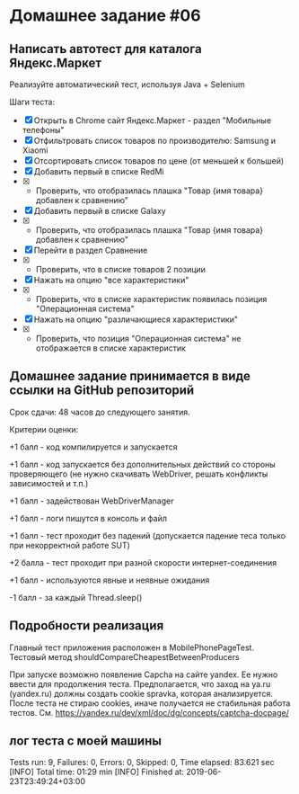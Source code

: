 ﻿# Домашнее задание #06

## Написать автотест для каталога Яндекс.Маркет

Реализуйте автоматический тест, используя Java + Selenium

Шаги теста:
- [X] Открыть в Chrome сайт Яндекс.Маркет - раздел "Мобильные телефоны"
- [X] Отфильтровать список товаров по производителю: Samsung и Xiaomi
- [X] Отсортировать список товаров по цене (от меньшей к большей)
- [X] Добавить первый в списке RedMi
- [X] - Проверить, что отобразилась плашка "Товар {имя товара} добавлен к сравнению"
- [X] Добавить первый в списке Galaxy
- [X] - Проверить, что отобразилась плашка "Товар {имя товара} добавлен к сравнению" 
- [X] Перейти в раздел Сравнение
- [X] - Проверить, что в списке товаров 2 позиции
- [X] Нажать на опцию "все характеристики"
- [X] - Проверить, что в списке характеристик появилась позиция "Операционная система"
- [X] Нажать на опцию "различающиеся характеристики"
- [X] - Проверить, что позиция "Операционная система" не отображается в списке характеристик

## Домашнее задание принимается в виде ссылки на GitHub репозиторий

Срок сдачи: 48 часов до следующего занятия.

Критерии оценки: 

+1 балл - код компилируется и запускается

+1 балл - код запускается без дополнительных действий со стороны проверяющего (не нужно скачивать WebDriver, решать конфликты зависимостей и т.п.)

+1 балл - задействован WebDriverManager 

+1 балл - логи пишутся в консоль и файл

+1 балл - тест проходит без падений (допускается падение теса только при некорректной работе SUT)

+2 балла - тест проходит при разной скорости интернет-соединения

+1 балл - используются явные и неявные ожидания

-1 балл - за каждый Thread.sleep()

## Подробности реализация

Главный тест приложения расположен в MobilePhonePageTest. Тестовый метод shouldCompareCheapestBetweenProducers

При запуске возможно появление Capcha на сайте yandex. Ее нужно ввести для продолжения теста.
Предполагается, что заход на ya.ru (yandex.ru) должны создать cookie spravka, которая анализируется.
После теста не стираю cookies, иначе получается не стабильная работа тестов.
См. https://yandex.ru/dev/xml/doc/dg/concepts/captcha-docpage/

## лог теста с моей машины
Tests run: 9, Failures: 0, Errors: 0, Skipped: 0, Time elapsed: 83.621 sec
[INFO] Total time:  01:29 min
[INFO] Finished at: 2019-06-23T23:49:24+03:00

